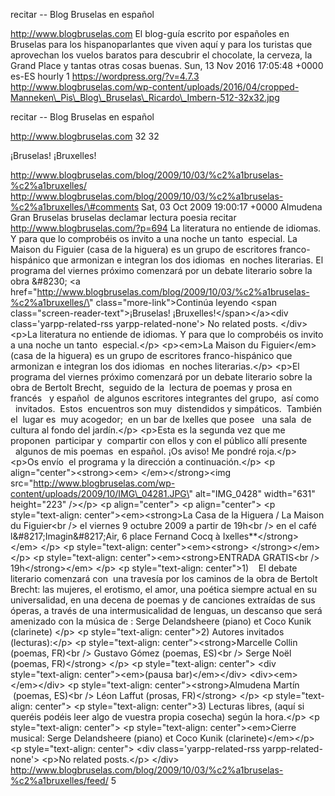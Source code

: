 recitar -- Blog Bruselas en español

http://www.blogbruselas.com El blog-guía escrito por españoles en
Bruselas para los hispanoparlantes que viven aquí y para los turistas
que aprovechan los vuelos baratos para descubrir el chocolate, la
cerveza, la Grand Place y tantas otras cosas buenas. Sun, 13 Nov 2016
17:05:48 +0000 es-ES hourly 1 https://wordpress.org/?v=4.7.3
http://www.blogbruselas.com/wp-content/uploads/2016/04/cropped-Manneken\_Pis\_Blog\_Bruselas\_Ricardo\_Imbern-512-32x32.jpg

recitar -- Blog Bruselas en español

http://www.blogbruselas.com 32 32

¡Bruselas! ¡Bruxelles!

http://www.blogbruselas.com/blog/2009/10/03/%c2%a1bruselas-%c2%a1bruxelles/
http://www.blogbruselas.com/blog/2009/10/03/%c2%a1bruselas-%c2%a1bruxelles/\#comments
Sat, 03 Oct 2009 19:00:17 +0000 Almudena Gran Bruselas bruselas declamar
lectura poesia recitar http://www.blogbruselas.com/?p=694 La literatura
no entiende de idiomas. Y para que lo comprobéis os invito a una noche
un tanto  especial. La Maison du Figuier (casa de la higuera) es un
grupo de escritores franco-hispánico que armonizan e integran los
dos idiomas  en noches literarias. El programa del viernes próximo
comenzará por un debate literario sobre la obra &\#8230; \<a
href=\"http://www.blogbruselas.com/blog/2009/10/03/%c2%a1bruselas-%c2%a1bruxelles/\"
class=\"more-link\"\>Continúa leyendo \<span
class=\"screen-reader-text\"\>¡Bruselas! ¡Bruxelles!\</span\>\</a\>\<div
class=\'yarpp-related-rss yarpp-related-none\'\> No related posts.
\</div\> \<p\>La literatura no entiende de idiomas. Y para que lo
comprobéis os invito a una noche un tanto  especial.\</p\> \<p\>\<em\>La
Maison du Figuier\</em\> (casa de la higuera) es un grupo de escritores
franco-hispánico que armonizan e integran los dos idiomas  en noches
literarias.\</p\> \<p\>El programa del viernes próximo comenzará por un
debate literario sobre la obra de Bertolt Brecht,  seguido de la
 lectura de poemas y prosa en francés   y español  de algunos escritores
integrantes del grupo,  así como   invitados.  Estos  encuentros son muy
 distendidos y simpáticos.  También el  lugar es  muy acogedor;  en un
bar de Ixelles que posee   una sala  de cultura al fondo del
jardín.\</p\> \<p\>Esta es la segunda vez que me proponen  participar y
 compartir con ellos y con el público allí presente   algunos de mis
poemas  en español. ¡Os aviso! Me pondré roja.\</p\> \<p\>Os envío  el
programa y la dirección a continuación.\</p\> \<p
align=\"center\"\>\<strong\>\<em\> \</em\>\</strong\>\<img
src=\"http://www.blogbruselas.com/wp-content/uploads/2009/10/IMG\_04281.JPG\"
alt=\"IMG\_0428\" width=\"631\" height=\"223\" /\>\</p\> \<p
align=\"center\"\> \<p align=\"center\"\> \<p style=\"text-align:
center\"\>\<em\>\<strong\>La Casa de la Higuera / La Maison du
Figuier\<br /\> el viernes 9 octubre 2009 a partir de 19h\<br /\> en el
café l&\#8217;Imagin&\#8217;Air, 6 place Fernand Cocq à
Ixelles\*\*\</strong\>\</em\> \</p\> \<p style=\"text-align:
center\"\>\<em\>\<strong\> \</strong\>\</em\>\</p\> \<p
style=\"text-align: center\"\>\<em\>\<strong\>ENTRADA GRATIS\<br /\>
19h\</strong\>\</em\> \</p\> \<p style=\"text-align: center\"\>1)    El
debate literario comenzará con  una travesía por los caminos de la obra
de Bertolt Brecht: las mujeres, el erotismo, el amor, una poética
siempre actual en su universalidad, en una decena de poemas y de
canciones extraídas de sus óperas, a través de una intermusicalidad de
lenguas, un descanso que será amenizado con la música de : Serge
Delandsheere (piano) et Coco Kunik (clarinete) \</p\> \<p
style=\"text-align: center\"\>2) Autores invitados (lecturas):\</p\> \<p
style=\"text-align: center\"\>\<strong\>Marcelle Collin (poemas, FR)\<br
/\> Gustavo Gómez (poemas, ES)\<br /\> Serge Noël (poemas,
FR)\</strong\> \</p\> \<p style=\"text-align: center\"\> \<div
style=\"text-align: center\"\>\<em\>(pausa bar)\</em\>\</div\>
\<div\>\<em\> \</em\>\</div\> \<p style=\"text-align:
center\"\>\<strong\>Almudena Martín  (poemas, ES)\<br /\> Léon Laffut
(prosas, FR)\</strong\> \</p\> \<p style=\"text-align: center\"\> \<p
style=\"text-align: center\"\>3) Lecturas libres, (aquí si queréis
podéis leer algo de vuestra propia cosecha) según la hora.\</p\> \<p
style=\"text-align: center\"\> \<p style=\"text-align:
center\"\>\<em\>Cierre musical: Serge Delandsheere (piano) et Coco Kunik
(clarinete)\</em\>\</p\> \<p style=\"text-align: center\"\> \<div
class=\'yarpp-related-rss yarpp-related-none\'\> \<p\>No related
posts.\</p\> \</div\>
http://www.blogbruselas.com/blog/2009/10/03/%c2%a1bruselas-%c2%a1bruxelles/feed/
5
